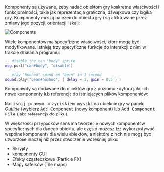 Komponenty są używane, żeby nadać obiektom gry konkretne właściwości i funkcjonalności, takie jak reprezentacja graficzna, dźwiękowa czy logika gry. Komponenty muszą należeć do obiektu gry i są afektowane przez zmiany jego pozycji, orientacji i skali:

![Components](../shared/images/components.png)

Wiele komponentów ma specyficzne właściwości, które mogą być modyfikowane. Istnieją trzy specyficzne funkcje do interakcji z nimi w trakcie działania programu:

```lua
-- disable the can "body" sprite
msg.post("can#body", "disable")

-- play "hoohoo" sound on "bean" in 1 second
sound.play("bean#hoohoo", { delay = 1, gain = 0.5 } )
```

Komponenty są dodawane do obiektów gry z poziomu Edytora jako ich nowe komponenty lub referencje do istniejących plików komponentów:

<kbd>Naciśnij prawym przyciskiem myszki</kbd> na obiekcie gry w panelu *Outline* i wybierz <kbd>Add Component</kbd> (nowy komponent) lub <kbd>Add Component File</kbd> (jako referencja do pliku).

W większości przypadków sens ma tworzenie nowych komponentów specyficznych dla danego obiektu, ale często możesz też wykorzystywać wspólne komponenty dla wielu obiektów, a niektóre z nich nie mogą być utworzone inaczej niż przez stworzenie wcześniej pliku:

* Skrypty
* komponenty GUI
* Efekty cząsteczkowe (Particle FX)
* Mapy kafelków (Tile maps)
